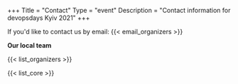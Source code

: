 +++
Title = "Contact"
Type = "event"
Description = "Contact information for devopsdays Kyiv 2021"
+++

If you'd like to contact us by email: {{< email_organizers >}}

**Our local team**

{{< list_organizers >}}


{{< list_core >}}
